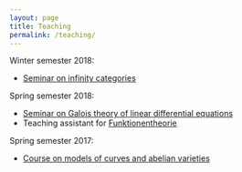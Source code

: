 ```yaml
---
layout: page
title: Teaching
permalink: /teaching/
---
```


Winter semester 2018: 

* [Seminar on infinity categories](https://simon-pepin.github.io/teaching/inf_cats_WS18.html)

Spring semester 2018:

* [Seminar on Galois theory of linear differential equations](https://simon-pepin.github.io/teaching/diff_gal_FS18.html)
* Teaching assistant for [Funktionentheorie](http://www.math.fu-berlin.de/altmann/LEHRE/xx18_SS_FT/xx18_SS_FT.html)

Spring semester 2017:

* [Course on models of curves and abelian varieties](https://simon-pepin.github.io/teaching/models_FS17.html)

